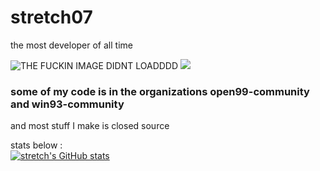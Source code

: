# stretch07

the most developer of all time


![THE FUCKIN IMAGE DIDNT LOADDDD](https://komarev.com/ghpvc/?username=stretch07) ![](https://hit.yhype.me/github/profile?user_id=78528552)  
### **some of my code is in the organizations open99-community and win93-community**
and most stuff I make is closed source

stats below :  
[![stretch's GitHub stats](https://github-readme-stats.vercel.app/api?username=stretch07)](https://github.com/anuraghazra/github-readme-stats)
